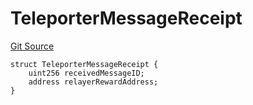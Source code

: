 # TeleporterMessageReceipt
[Git Source](https://github.com/ava-labs/teleporter/blob/4e46f28c075e9bfc858fb8bbe266f5b4cb45a0be/src/Teleporter/ITeleporterMessenger.sol)


```solidity
struct TeleporterMessageReceipt {
    uint256 receivedMessageID;
    address relayerRewardAddress;
}
```

